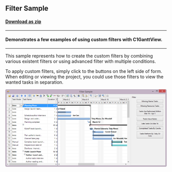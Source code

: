 ## Filter Sample
#### [Download as zip](https://grapecity.github.io/DownGit/#/home?url=https://github.com/GrapeCity/ComponentOne-WinForms-Samples/tree/master/NetFramework\GanttView\CS\FilterSample)
____
#### Demonstrates a few examples of using custom filters with C1GanttView.
____
This sample represents how to create the custom filters by combining various existent filters or using advanced filter with multiple conditions.

To apply custom filters, simply click to the buttons on the left side of form. When editing or viewing the project, you could use those filters to view the wanted tasks in separation.

![screenshot](screenshot.png)
